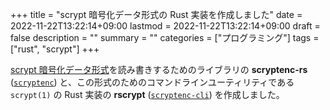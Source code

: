 +++
title = "scrypt 暗号化データ形式の Rust 実装を作成しました"
date = 2022-11-22T13:22:14+09:00
lastmod = 2022-11-22T13:22:14+09:00
draft = false
description = ""
summary = ""
categories = ["プログラミング"]
tags = ["rust", "scrypt"]
+++

[scrypt 暗号化データ形式][specification-url]を読み書きするためのライブラリの **scryptenc-rs** ([`scryptenc`][scryptenc-crates-io-url]) と、この形式のためのコマンドラインユーティリティである `scrypt(1)` の Rust 実装の **rscrypt** ([`scryptenc-cli`][scryptenc-cli-crates-io-url]) を作成しました。

[specification-url]: https://github.com/Tarsnap/scrypt/blob/d7a543fb19dca17688e34947aee4558a94200877/FORMAT
[scryptenc-crates-io-url]: https://crates.io/crates/scryptenc
[scryptenc-cli-crates-io-url]: https://crates.io/crates/scryptenc-cli
